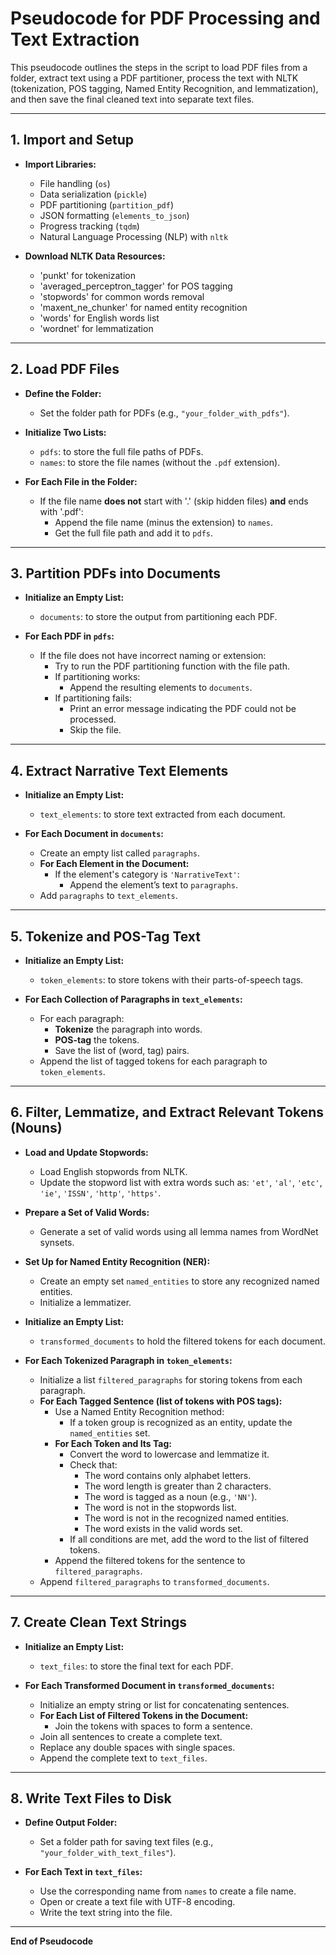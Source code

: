 # Pseudocode for PDF Processing and Text Extraction

This pseudocode outlines the steps in the script to load PDF files from a folder, extract text using a PDF partitioner, process the text with NLTK (tokenization, POS tagging, Named Entity Recognition, and lemmatization), and then save the final cleaned text into separate text files.

---

## 1. Import and Setup

- **Import Libraries:**
  - File handling (`os`)
  - Data serialization (`pickle`)
  - PDF partitioning (`partition_pdf`)
  - JSON formatting (`elements_to_json`)
  - Progress tracking (`tqdm`)
  - Natural Language Processing (NLP) with `nltk`
  
- **Download NLTK Data Resources:**
  - 'punkt' for tokenization
  - 'averaged_perceptron_tagger' for POS tagging
  - 'stopwords' for common words removal
  - 'maxent_ne_chunker' for named entity recognition
  - 'words' for English words list
  - 'wordnet' for lemmatization

---

## 2. Load PDF Files

- **Define the Folder:**
  - Set the folder path for PDFs (e.g., `"your_folder_with_pdfs"`).

- **Initialize Two Lists:**
  - `pdfs`: to store the full file paths of PDFs.
  - `names`: to store the file names (without the `.pdf` extension).

- **For Each File in the Folder:**
  - If the file name **does not** start with '.' (skip hidden files) **and** ends with '.pdf':
    - Append the file name (minus the extension) to `names`.
    - Get the full file path and add it to `pdfs`.

---

## 3. Partition PDFs into Documents

- **Initialize an Empty List:**
  - `documents`: to store the output from partitioning each PDF.

- **For Each PDF in `pdfs`:**
  - If the file does not have incorrect naming or extension:
    - Try to run the PDF partitioning function with the file path.
    - If partitioning works:
      - Append the resulting elements to `documents`.
    - If partitioning fails:
      - Print an error message indicating the PDF could not be processed.
      - Skip the file.

---

## 4. Extract Narrative Text Elements

- **Initialize an Empty List:**
  - `text_elements`: to store text extracted from each document.

- **For Each Document in `documents`:**
  - Create an empty list called `paragraphs`.
  - **For Each Element in the Document:**
    - If the element's category is `'NarrativeText'`:
      - Append the element’s text to `paragraphs`.
  - Add `paragraphs` to `text_elements`.

---

## 5. Tokenize and POS-Tag Text

- **Initialize an Empty List:**
  - `token_elements`: to store tokens with their parts-of-speech tags.

- **For Each Collection of Paragraphs in `text_elements`:**
  - For each paragraph:
    - **Tokenize** the paragraph into words.
    - **POS-tag** the tokens.
    - Save the list of (word, tag) pairs.
  - Append the list of tagged tokens for each paragraph to `token_elements`.

---

## 6. Filter, Lemmatize, and Extract Relevant Tokens (Nouns)

- **Load and Update Stopwords:**
  - Load English stopwords from NLTK.
  - Update the stopword list with extra words such as: `'et'`, `'al'`, `'etc'`, `'ie'`, `'ISSN'`, `'http'`, `'https'`.

- **Prepare a Set of Valid Words:**
  - Generate a set of valid words using all lemma names from WordNet synsets.

- **Set Up for Named Entity Recognition (NER):**
  - Create an empty set `named_entities` to store any recognized named entities.
  - Initialize a lemmatizer.

- **Initialize an Empty List:**
  - `transformed_documents` to hold the filtered tokens for each document.

- **For Each Tokenized Paragraph in `token_elements`:**
  - Initialize a list `filtered_paragraphs` for storing tokens from each paragraph.
  - **For Each Tagged Sentence (list of tokens with POS tags):**
    - Use a Named Entity Recognition method:
      - If a token group is recognized as an entity, update the `named_entities` set.
    - **For Each Token and Its Tag:**
      - Convert the word to lowercase and lemmatize it.
      - Check that:
        - The word contains only alphabet letters.
        - The word length is greater than 2 characters.
        - The word is tagged as a noun (e.g., `'NN'`).
        - The word is not in the stopwords list.
        - The word is not in the recognized named entities.
        - The word exists in the valid words set.
      - If all conditions are met, add the word to the list of filtered tokens.
    - Append the filtered tokens for the sentence to `filtered_paragraphs`.
  - Append `filtered_paragraphs` to `transformed_documents`.

---

## 7. Create Clean Text Strings

- **Initialize an Empty List:**
  - `text_files`: to store the final text for each PDF.

- **For Each Transformed Document in `transformed_documents`:**
  - Initialize an empty string or list for concatenating sentences.
  - **For Each List of Filtered Tokens in the Document:**
    - Join the tokens with spaces to form a sentence.
  - Join all sentences to create a complete text.
  - Replace any double spaces with single spaces.
  - Append the complete text to `text_files`.

---

## 8. Write Text Files to Disk

- **Define Output Folder:**
  - Set a folder path for saving text files (e.g., `"your_folder_with_text_files"`).

- **For Each Text in `text_files`:**
  - Use the corresponding name from `names` to create a file name.
  - Open or create a text file with UTF-8 encoding.
  - Write the text string into the file.
  
---

**End of Pseudocode**